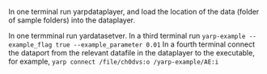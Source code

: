 In one terminal run yarpdataplayer, and load the location of the data (folder of sample folders) into the dataplayer.

In one termminal run yardatasetver.
In a third terminal run `yarp-example --example_flag true --example_parameter 0.01`
In a fourth terminal connect the dataport from the relevant datafile in the dataplayer to the executable, for example,
`yarp connect /file/ch0dvs:o /yarp-example/AE:i`
